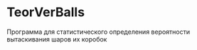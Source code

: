 # TeorVerBalls
 Программа для статистического определения вероятности вытаскивания шаров их коробок
